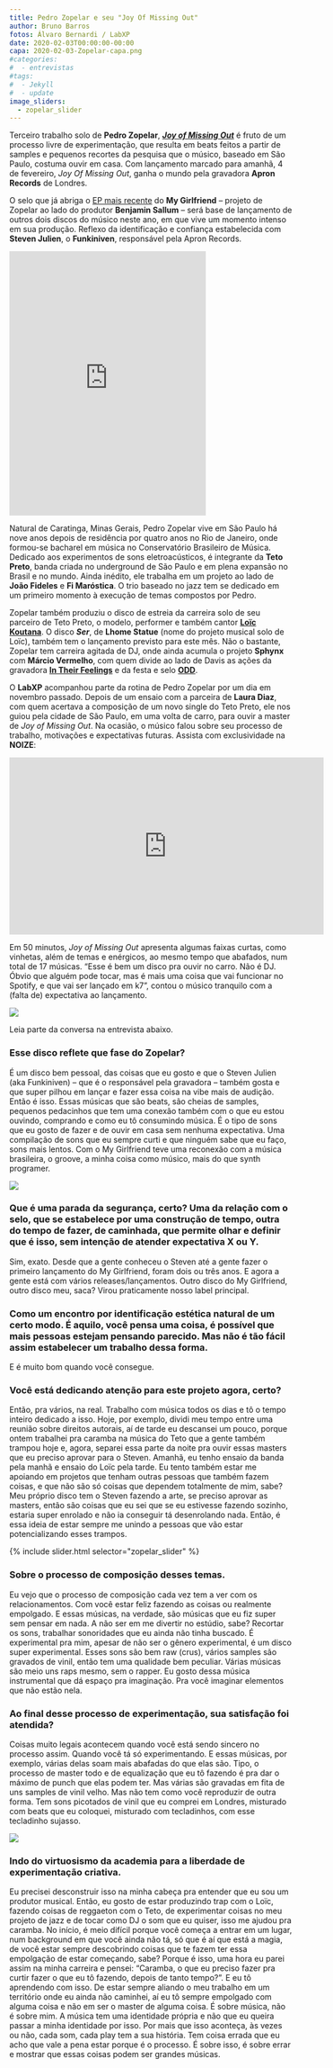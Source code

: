 ```yaml
---
title: Pedro Zopelar e seu "Joy Of Missing Out"
author: Bruno Barros
fotos: Álvaro Bernardi / LabXP
date: 2020-02-03T00:00:00-00:00
capa: 2020-02-03-Zopelar-capa.png
#categories:
#  - entrevistas
#tags:
#  - Jekyll
#  - update
image_sliders:
  - zopelar_slider
---
```


Terceiro trabalho solo de **Pedro Zopelar**, **_[Joy of Missing Out](https://pzopelar.bandcamp.com/album/joy-of-missing-out)_** é fruto de um processo livre de experimentação, que resulta em beats feitos a partir de samples e pequenos recortes da pesquisa que o músico, baseado em São Paulo, costuma ouvir em casa. Com lançamento marcado para amanhã, 4 de fevereiro, _Joy Of Missing Out_, ganha o mundo pela gravadora **Apron Records** de Londres.

O selo que já abriga o [EP mais recente](https://mygirlfriendsp.bandcamp.com/album/apron-ep) do **My Girlfriend** – projeto de Zopelar ao lado do produtor **Benjamin Sallum** – será base de lançamento de outros dois discos do músico neste ano, em que vive um momento intenso em sua produção. Reflexo da identificação e confiança estabelecida com **Steven Julien**, o **Funkiniven**, responsável pela Apron Records. 

<iframe style="border: 0; width: 350px; height: 470px;" src="https://bandcamp.com/EmbeddedPlayer/album=2272305996/size=large/bgcol=333333/linkcol=0f91ff/tracklist=false/transparent=true/" seamless=""><a href="http://pzopelar.bandcamp.com/album/joy-of-missing-out">Joy Of Missing Out by zopelar</a></iframe>

Natural de Caratinga, Minas Gerais, Pedro Zopelar vive em São Paulo há nove anos depois de residência por quatro anos no Rio de Janeiro, onde formou-se bacharel em música no Conservatório Brasileiro de Música. Dedicado aos experimentos de sons eletroacústicos, é integrante da **Teto Preto**, banda criada no underground de São Paulo e em plena expansão no Brasil e no mundo. Ainda inédito, ele trabalha em um projeto ao lado de **João Fideles** e **Fi Maróstica**. O trio baseado no jazz tem se dedicado em um primeiro momento à execução de temas compostos por Pedro.

Zopelar também produziu o disco de estreia da carreira solo de seu parceiro de Teto Preto, o modelo, performer e também cantor **[Loïc Koutana](https://noize.com.br/entrevista-loic-koutana-e-todo-transparencia-e-tonus-no-projeto-lhomme-statue/#1)**. O disco **_Ser_**, de **Lhome Statue** (nome do projeto musical solo de Loïc), também tem o lançamento previsto para este mês. Não o bastante, Zopelar tem carreira agitada de DJ, onde ainda acumula o projeto **Sphynx** com **Márcio Vermelho**, com quem divide ao lado de Davis as ações da gravadora **[In Their Feelings](https://intheirfeelings.bandcamp.com/)** e da festa e selo **[ODD](https://facebook.com/odd.fest/)**.

O **LabXP** acompanhou parte da rotina de Pedro Zopelar por um dia em novembro passado. Depois de um ensaio com a parceira de **Laura Diaz**, com quem acertava a composição de um novo single do Teto Preto, ele nos guiou pela cidade de São Paulo, em uma volta de carro, para ouvir a master de _Joy of Missing Out_. Na ocasião, o músico falou sobre seu processo de trabalho, motivações e expectativas futuras. Assista com exclusividade na **NOIZE**:   

<iframe width="560" height="315" src="https://www.youtube.com/embed/jIY9Tu60M2k" frameborder="0" allow="accelerometer; autoplay; encrypted-media; gyroscope; picture-in-picture" allowfullscreen=""></iframe>

Em 50 minutos, _Joy of Missing Out_ apresenta algumas faixas curtas, como vinhetas, além de temas e enérgicos, ao mesmo tempo que abafados, num total de 17 músicas. “Esse é bem um disco pra ouvir no carro. Não é DJ. Óbvio que alguém pode tocar, mas é mais uma coisa que vai funcionar no Spotify, e que vai ser lançado em k7”, contou o músico tranquilo com a (falta de) expectativa ao lançamento. 

![](https://noize.com.br/wp-content/uploads/2020/02/2-1.png)

Leia parte da conversa na entrevista abaixo.

### Esse disco reflete que fase do Zopelar?
É um disco bem pessoal, das coisas que eu gosto e que o Steven Julien (aka Funkiniven) – que é o responsável pela gravadora – também gosta e que super pilhou em lançar e fazer essa coisa na vibe mais de audição. Então é isso. Essas músicas que são beats, são cheias de samples, pequenos pedacinhos que tem uma conexão também com o que eu estou ouvindo, comprando e como eu tô consumindo música. É o tipo de sons que eu gosto de fazer e de ouvir em casa sem nenhuma expectativa. Uma compilação de sons que eu sempre curti e que ninguém sabe que eu faço, sons mais lentos. Com o My Girlfriend teve uma reconexão com a música brasileira, o groove, a minha coisa como músico, mais do que synth programer.

![](https://noize.com.br/wp-content/uploads/2020/02/1-1.png)

### Que é uma parada da segurança, certo? Uma da relação com o selo, que se estabelece por uma construção de tempo, outra do tempo de fazer, de caminhada, que permite olhar e definir que é isso, sem intenção de atender expectativa X ou Y.
Sim, exato. Desde que a gente conheceu o Steven até a gente fazer o primeiro lançamento do My Girlfriend, foram dois ou três anos. E agora a gente está com vários releases/lançamentos. Outro disco do My Girlfriend, outro disco meu, saca? Virou praticamente nosso label principal.

### Como um encontro por identificação estética natural de um certo modo. É aquilo, você pensa uma coisa, é possível que mais pessoas estejam pensando parecido. Mas não é tão fácil assim estabelecer um trabalho dessa forma. 
E é muito bom quando você consegue.

### Você está dedicando atenção para este projeto agora, certo? 
Então, pra vários, na real. Trabalho com música todos os dias e tô o tempo inteiro dedicado a isso. Hoje, por exemplo, dividi meu tempo entre uma reunião sobre direitos autorais, aí de tarde eu descansei um pouco, porque ontem trabalhei pra caramba na música do Teto que a gente também trampou hoje e, agora, separei essa parte da noite pra ouvir essas masters que eu preciso aprovar para o Steven. Amanhã, eu tenho ensaio da banda pela manhã e ensaio do Loïc pela tarde. Eu tento também estar me apoiando em projetos que tenham outras pessoas que também fazem coisas, e que não são só coisas que dependem totalmente de mim, sabe? Meu próprio disco tem o Steven fazendo a arte, se preciso aprovar as masters, então são coisas que eu sei que se eu estivesse fazendo sozinho, estaria super enrolado e não ia conseguir tá desenrolando nada. Então, é essa ideia de estar sempre me unindo a pessoas que vão estar potencializando esses trampos.

{% include slider.html selector="zopelar_slider" %}

### Sobre o processo de composição desses temas.
Eu vejo que o processo de composição cada vez tem a ver com os relacionamentos. Com você estar feliz fazendo as coisas ou realmente empolgado. E essas músicas, na verdade, são músicas que eu fiz super sem pensar em nada. A não ser em me divertir no estúdio, sabe? Recortar os sons, trabalhar sonoridades que eu ainda não tinha buscado. É experimental pra mim, apesar de não ser o gênero experimental, é um disco super experimental. Esses sons são bem raw (crus), vários samples são gravados de vinil, então tem uma qualidade bem peculiar. Várias músicas são meio uns raps mesmo, sem o rapper. Eu gosto dessa música instrumental que dá espaço pra imaginação. Pra você imaginar elementos que não estão nela. 

### Ao final desse processo de experimentação, sua satisfação foi atendida?  
Coisas muito legais acontecem quando você está sendo sincero no processo assim. Quando você tá só experimentando. E essas músicas, por exemplo, várias delas soam mais abafadas do que elas são. Tipo, o processo de master todo e de equalização que eu tô fazendo é pra dar o máximo de punch que elas podem ter. Mas várias são gravadas em fita de uns samples de vinil velho. Mas não tem como você reproduzir de outra forma. Tem sons picotados de vinil que eu comprei em Londres, misturado com beats que eu coloquei, misturado com tecladinhos, com esse tecladinho sujasso.

![](https://noize.com.br/wp-content/uploads/2020/02/7_.png)

### Indo do virtuosismo da academia para a liberdade de experimentação criativa.  
Eu precisei desconstruir isso na minha cabeça pra entender que eu sou um produtor musical. Então, eu gosto de estar produzindo trap com o Loïc, fazendo coisas de reggaeton com o Teto, de experimentar coisas no meu projeto de jazz e de tocar como DJ o som que eu quiser, isso me ajudou pra caramba. No início, é meio difícil porque você começa a entrar em um lugar, num background em que você ainda não tá, só que é aí que está a magia, de você estar sempre descobrindo coisas que te fazem ter essa empolgação de estar começando, sabe? Porque é isso, uma hora eu parei assim na minha carreira e pensei: “Caramba, o que eu preciso fazer pra curtir fazer o que eu tô fazendo, depois de tanto tempo?”. E eu tô aprendendo com isso. De estar sempre aliando o meu trabalho em um território onde eu ainda não caminhei, aí eu tô sempre empolgado com alguma coisa e não em ser o master de alguma coisa. É sobre música, não é sobre mim. A música tem uma identidade própria e não que eu queira passar a minha identidade por isso. Por mais que isso aconteça, às vezes ou não, cada som, cada play tem a sua história. Tem coisa errada que eu acho que vale a pena estar porque é o processo. É sobre isso, é sobre errar e mostrar que essas coisas podem ser grandes músicas.
